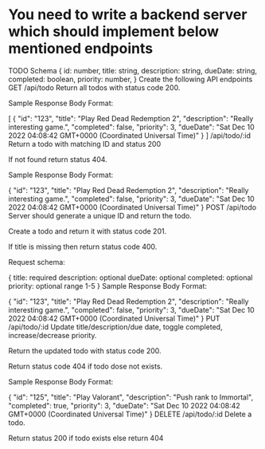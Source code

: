 # You need to write a backend server which should implement below mentioned endpoints

TODO Schema
{
  id: number,
  title: string,
  description: string,
  dueDate: string,
  completed: boolean,
  priority: number,
}
Create the following API endpoints
GET
/api/todo
Return all todos with status code 200.

Sample Response Body Format:

[
    {
        "id": "123",
        "title": "Play Red Dead Redemption 2",
        "description": "Really interesting game.",
        "completed": false,
        "priority": 3,
        "dueDate": "Sat Dec 10 2022 04:08:42 GMT+0000 (Coordinated Universal Time)"
    }
]
/api/todo/:id
Return a todo with matching ID and status 200

If not found return status 404.

Sample Response Body Format:

{
    "id": "123",
    "title": "Play Red Dead Redemption 2",
    "description": "Really interesting game.",
    "completed": false,
    "priority": 3,
    "dueDate": "Sat Dec 10 2022 04:08:42 GMT+0000 (Coordinated Universal Time)"
}
POST
/api/todo
Server should generate a unique ID and return the todo.

Create a todo and return it with status code 201.

If title is missing then return status code 400.

Request schema:

{
  title: required
  description: optional
  dueDate: optional
  completed: optional
  priority: optional range 1-5
}
Sample Response Body Format:

{
    "id": "123",
    "title": "Play Red Dead Redemption 2",
    "description": "Really interesting game.",
    "completed": false,
    "priority": 3,
    "dueDate": "Sat Dec 10 2022 04:08:42 GMT+0000 (Coordinated Universal Time)"
}
PUT
/api/todo/:id
Update title/description/due date, toggle completed, increase/decrease priority.

Return the updated todo with status code 200.

Return status code 404 if todo dose not exists.

Sample Response Body Format:

{
    "id": "125",
    "title": "Play Valorant",
    "description": "Push rank to Immortal",
    "completed": true,
    "priority": 3,
    "dueDate": "Sat Dec 10 2022 04:08:42 GMT+0000 (Coordinated Universal Time)"
}
DELETE
/api/todo/:id
Delete a todo.

Return status 200 if todo exists else return 404



